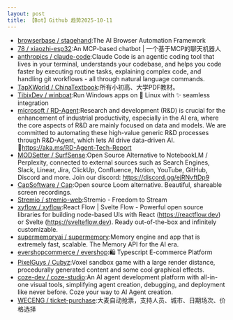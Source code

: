 ```yaml
---
layout: post
title: 【Bot】Github 趋势2025-10-11
---
```


* [browserbase / stagehand](https://github.com/browserbase/stagehand):The AI Browser Automation Framework
* [78 / xiaozhi-esp32](https://github.com/78/xiaozhi-esp32):An MCP-based chatbot | 一个基于MCP的聊天机器人
* [anthropics / claude-code](https://github.com/anthropics/claude-code):Claude Code is an agentic coding tool that lives in your terminal, understands your codebase, and helps you code faster by executing routine tasks, explaining complex code, and handling git workflows - all through natural language commands.
* [TapXWorld / ChinaTextbook](https://github.com/TapXWorld/ChinaTextbook):所有小初高、大学PDF教材。
* [TibixDev / winboat](https://github.com/TibixDev/winboat):Run Windows apps on 🐧 Linux with ✨ seamless integration
* [microsoft / RD-Agent](https://github.com/microsoft/RD-Agent):Research and development (R&D) is crucial for the enhancement of industrial productivity, especially in the AI era, where the core aspects of R&D are mainly focused on data and models. We are committed to automating these high-value generic R&D processes through R&D-Agent, which lets AI drive data-driven AI. 🔗https://aka.ms/RD-Agent-Tech-Report
* [MODSetter / SurfSense](https://github.com/MODSetter/SurfSense):Open Source Alternative to NotebookLM / Perplexity, connected to external sources such as Search Engines, Slack, Linear, Jira, ClickUp, Confluence, Notion, YouTube, GitHub, Discord and more. Join our discord: https://discord.gg/ejRNvftDp9
* [CapSoftware / Cap](https://github.com/CapSoftware/Cap):Open source Loom alternative. Beautiful, shareable screen recordings.
* [Stremio / stremio-web](https://github.com/Stremio/stremio-web):Stremio - Freedom to Stream
* [xyflow / xyflow](https://github.com/xyflow/xyflow):React Flow | Svelte Flow - Powerful open source libraries for building node-based UIs with React (https://reactflow.dev) or Svelte (https://svelteflow.dev). Ready out-of-the-box and infinitely customizable.
* [supermemoryai / supermemory](https://github.com/supermemoryai/supermemory):Memory engine and app that is extremely fast, scalable. The Memory API for the AI era.
* [evershopcommerce / evershop](https://github.com/evershopcommerce/evershop):🛍️ Typescript E-commerce Platform
* [PixelGuys / Cubyz](https://github.com/PixelGuys/Cubyz):Voxel sandbox game with a large render distance, procedurally generated content and some cool graphical effects.
* [coze-dev / coze-studio](https://github.com/coze-dev/coze-studio):An AI agent development platform with all-in-one visual tools, simplifying agent creation, debugging, and deployment like never before. Coze your way to AI Agent creation.
* [WECENG / ticket-purchase](https://github.com/WECENG/ticket-purchase):大麦自动抢票，支持人员、城市、日期场次、价格选择
